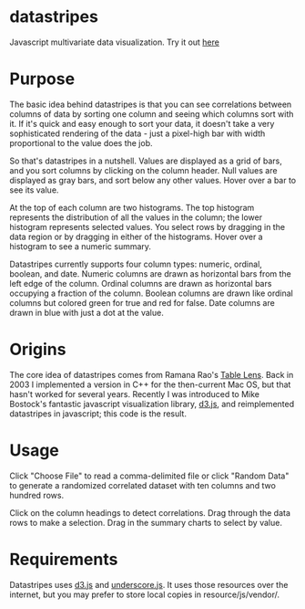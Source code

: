 datastripes
===========

Javascript multivariate data visualization.  Try it out [here](http://carlmanaster.github.io/datastripes/)

# Purpose

The basic idea behind datastripes is that you can see correlations between columns of data by sorting one column and seeing which columns sort with it.  If it's quick and easy enough to sort your data, it doesn't take a very sophisticated rendering of the data - just a pixel-high bar with width proportional to the value does the job.

So that's datastripes in a nutshell.  Values are displayed as a grid of bars, and you sort columns by clicking on the column header.  Null values are displayed as gray bars, and sort below any other values.  Hover over a bar to see its value.

At the top of each column are two histograms. The top histogram represents the distribution of all the values in the column; the lower histogram represents selected values.  You select rows by dragging in the data region or by dragging in either of the histograms.  Hover over a histogram to see a numeric summary.

Datastripes currently supports four column types: numeric, ordinal, boolean, and date.  Numeric columns are drawn as horizontal bars from the left edge of the column.  Ordinal columns are drawn as horizontal bars occupying a fraction of the column.  Boolean columns are drawn like ordinal columns but colored green for true and red for false.  Date columns are drawn in blue with just a dot at the value.

# Origins

The core idea of datastripes comes from Ramana Rao's [Table Lens](http://www.ramanarao.com/papers/tablelens-chi94.pdf).  Back in 2003 I implemented a version in C++ for the then-current Mac OS, but that hasn't worked for several years.  Recently I was introduced to Mike Bostock's fantastic javascript visualization library, [d3.js](http://d3js.org/), and reimplemented datastripes in javascript; this code is the result.

# Usage

Click "Choose File" to read a comma-delimited file or click "Random Data" to generate a randomized correlated dataset with ten columns and two hundred rows.

Click on the column headings to detect correlations.  Drag through the data rows to make a selection.  Drag in the summary charts to select by value.

# Requirements

Datastripes uses [d3.js](https://github.com/mbostock/d3/releases) and [underscore.js](http://underscorejs.org/).  It uses those resources over the internet, but you may prefer to store local copies in resource/js/vendor/.

